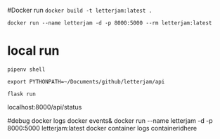 #Docker run
`docker build -t letterjam:latest .`

`docker run --name letterjam -d -p 8000:5000 --rm letterjam:latest`

# local run
`pipenv shell`

`export PYTHONPATH=~/Documents/github/letterjam/api`

`flask run` 

localhost:8000/api/status

#debug docker logs
docker events&
docker run --name letterjam -d -p 8000:5000 letterjam:latest
docker container logs containeridhere


